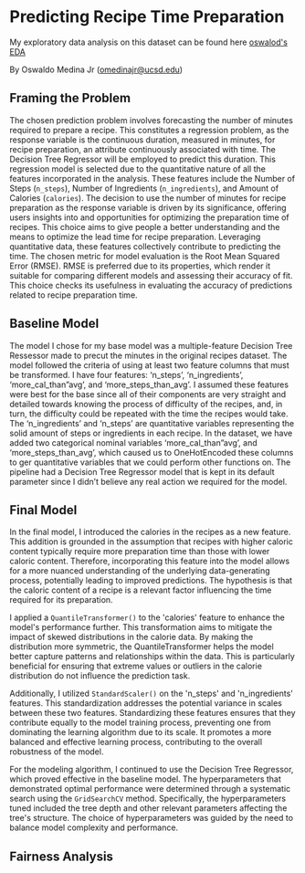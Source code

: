 # Predicting Recipe Time Preparation
My exploratory data analysis on this dataset can be found here 	[oswalod's EDA](https://medoswaldo.github.io/recipes_and_ratings_exploratory_analysis/)

By Oswaldo Medina Jr (omedinajr@ucsd.edu)

## Framing the Problem
The chosen prediction problem involves forecasting the number of minutes required to prepare a recipe. This constitutes a regression problem, as the response variable is the continuous duration, measured in minutes, for recipe preparation, an attribute continuously associated with time. The Decision Tree Regressor will be employed to predict this duration. This regression model is selected due to the quantitative nature of all the features incorporated in the analysis. These features include the Number of Steps (`n_steps`), Number of Ingredients (`n_ingredients`), and Amount of Calories (`calories`). The decision to use the number of minutes for recipe preparation as the response variable is driven by its significance, offering users insights into and opportunities for optimizing the preparation time of recipes. This choice aims to give people a better understanding and the means to optimize the lead time for recipe preparation. Leveraging quantitative data, these features collectively contribute to predicting the time. The chosen metric for model evaluation is the Root Mean Squared Error (RMSE). RMSE is preferred due to its properties, which render it suitable for comparing different models and assessing their accuracy of fit. This choice checks its usefulness in evaluating the accuracy of predictions related to recipe preparation time.


## Baseline Model
The model I chose for my base model was a multiple-feature Decision Tree Ressessor made to precut the minutes in the original recipes dataset. The model followed the criteria of using at least two feature columns that must be transformed. I have four features: ‘n_steps’, ‘n_ingredients’, ‘more_cal_than”avg’, and ‘more_steps_than_avg’. I assumed these features were best for the base since all of their components are very straight and detailed towards knowing the process of difficulty of the recipes, and, in turn, the difficulty could be repeated with the time the recipes would take. The ‘n_ingredients’ and ‘n_steps’ are quantitative variables representing the solid amount of steps or ingredients in each recipe. In the dataset, we have added two categorical nominal variables ‘more_cal_than”avg’, and ‘more_steps_than_avg’, which caused us to OneHotEncoded these columns to ger quantitative variables that we could perform other functions on. The pipeline had a Decision Tree Regressor model that is kept in its default parameter since I didn’t believe any real action we required for the model. 


## Final Model
In the final model, I introduced the calories in the recipes as a new feature. This addition is grounded in the assumption that recipes with higher caloric content typically require more preparation time than those with lower caloric content. Therefore, incorporating this feature into the model allows for a more nuanced understanding of the underlying data-generating process, potentially leading to improved predictions. The hypothesis is that the caloric content of a recipe is a relevant factor influencing the time required for its preparation.

I applied a `QuantileTransformer()` to the 'calories' feature to enhance the model's performance further. This transformation aims to mitigate the impact of skewed distributions in the calorie data. By making the distribution more symmetric, the QuantileTransformer helps the model better capture patterns and relationships within the data. This is particularly beneficial for ensuring that extreme values or outliers in the calorie distribution do not influence the prediction task.

Additionally, I utilized `StandardScaler()` on the 'n_steps' and 'n_ingredients' features. This standardization addresses the potential variance in scales between these two features. Standardizing these features ensures that they contribute equally to the model training process, preventing one from dominating the learning algorithm due to its scale. It promotes a more balanced and effective learning process, contributing to the overall robustness of the model.

For the modeling algorithm, I continued to use the Decision Tree Regressor, which proved effective in the baseline model. The hyperparameters that demonstrated optimal performance were determined through a systematic search using the `GridSearchCV` method. Specifically, the hyperparameters tuned included the tree depth and other relevant parameters affecting the tree's structure. The choice of hyperparameters was guided by the need to balance model complexity and performance.


## Fairness Analysis


